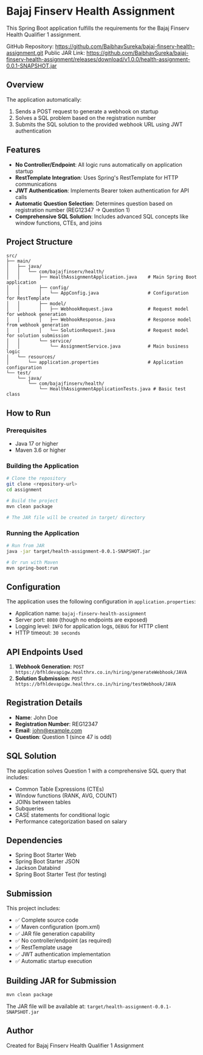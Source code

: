 # Bajaj Finserv Health Assignment

This Spring Boot application fulfills the requirements for the Bajaj Finserv Health Qualifier 1 assignment.

GitHub Repository: https://github.com/BaibhavSureka/bajaj-finserv-health-assignment.git
Public JAR Link: https://github.com/BaibhavSureka/bajaj-finserv-health-assignment/releases/download/v1.0.0/health-assignment-0.0.1-SNAPSHOT.jar

## Overview

The application automatically:

1. Sends a POST request to generate a webhook on startup
2. Solves a SQL problem based on the registration number
3. Submits the SQL solution to the provided webhook URL using JWT authentication

## Features

- **No Controller/Endpoint**: All logic runs automatically on application startup
- **RestTemplate Integration**: Uses Spring's RestTemplate for HTTP communications
- **JWT Authentication**: Implements Bearer token authentication for API calls
- **Automatic Question Selection**: Determines question based on registration number (REG12347 → Question 1)
- **Comprehensive SQL Solution**: Includes advanced SQL concepts like window functions, CTEs, and joins

## Project Structure

```
src/
├── main/
│   ├── java/
│   │   └── com/bajajfinserv/health/
│   │       ├── HealthAssignmentApplication.java    # Main Spring Boot application
│   │       ├── config/
│   │       │   └── AppConfig.java                  # Configuration for RestTemplate
│   │       ├── model/
│   │       │   ├── WebhookRequest.java             # Request model for webhook generation
│   │       │   ├── WebhookResponse.java            # Response model from webhook generation
│   │       │   └── SolutionRequest.java            # Request model for solution submission
│   │       └── service/
│   │           └── AssignmentService.java          # Main business logic
│   └── resources/
│       └── application.properties                  # Application configuration
└── test/
    └── java/
        └── com/bajajfinserv/health/
            └── HealthAssignmentApplicationTests.java # Basic test class
```

## How to Run

### Prerequisites

- Java 17 or higher
- Maven 3.6 or higher

### Building the Application

```bash
# Clone the repository
git clone <repository-url>
cd assignment

# Build the project
mvn clean package

# The JAR file will be created in target/ directory
```

### Running the Application

```bash
# Run from JAR
java -jar target/health-assignment-0.0.1-SNAPSHOT.jar

# Or run with Maven
mvn spring-boot:run
```

## Configuration

The application uses the following configuration in `application.properties`:

- Application name: `bajaj-finserv-health-assignment`
- Server port: `8080` (though no endpoints are exposed)
- Logging level: `INFO` for application logs, `DEBUG` for HTTP client
- HTTP timeout: `30 seconds`

## API Endpoints Used

1. **Webhook Generation**: `POST https://bfhldevapigw.healthrx.co.in/hiring/generateWebhook/JAVA`
2. **Solution Submission**: `POST https://bfhldevapigw.healthrx.co.in/hiring/testWebhook/JAVA`

## Registration Details

- **Name**: John Doe
- **Registration Number**: REG12347
- **Email**: john@example.com
- **Question**: Question 1 (since 47 is odd)

## SQL Solution

The application solves Question 1 with a comprehensive SQL query that includes:

- Common Table Expressions (CTEs)
- Window functions (RANK, AVG, COUNT)
- JOINs between tables
- Subqueries
- CASE statements for conditional logic
- Performance categorization based on salary

## Dependencies

- Spring Boot Starter Web
- Spring Boot Starter JSON
- Jackson Databind
- Spring Boot Starter Test (for testing)

## Submission

This project includes:

- ✅ Complete source code
- ✅ Maven configuration (pom.xml)
- ✅ JAR file generation capability
- ✅ No controller/endpoint (as required)
- ✅ RestTemplate usage
- ✅ JWT authentication implementation
- ✅ Automatic startup execution

## Building JAR for Submission

```bash
mvn clean package
```

The JAR file will be available at: `target/health-assignment-0.0.1-SNAPSHOT.jar`

## Author

Created for Bajaj Finserv Health Qualifier 1 Assignment
